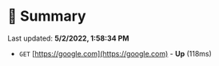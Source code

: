 # 📖 Summary
Last updated: **5/2/2022, 1:58:34 PM**

- `GET` [https://google.com](https://google.com) - **Up** (118ms)
